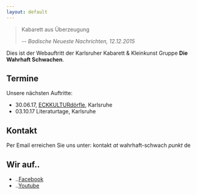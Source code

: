 ```yaml
---
layout: default
---
```


>Kabarett aus Überzeugung
>
> -- <cite>Badische Neueste Nachrichten, 12.12.2015</cite>

Dies ist der Webauftritt der Karlsruher Kabarett & Kleinkunst Gruppe **Die Wahrhaft Schwachen**.

## Termine

Unsere nächsten Auftritte:

* 30.06.17, [ECKKULTURdörfle](http://eckkultur.de/?page_id=1222), Karlsruhe
* 03.10.17 Literaturtage, Karlsruhe

## Kontakt

Per Email erreichen Sie uns unter:
kontakt *at* wahrhaft-schwach *punkt* de

## Wir auf..

* ..[Facebook](https://www.facebook.com/diewahrhaftschwachen)
* ..[Youtube](https://www.youtube.com/channel/UCUGTISDvY5PBIDK0J_-zrCQ)
